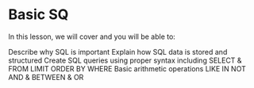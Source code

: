# Basic SQ
In this lesson, we will cover and you will be able to:

Describe why SQL is important
Explain how SQL data is stored and structured
Create SQL queries using proper syntax including
SELECT & FROM
LIMIT
ORDER BY
WHERE
Basic arithmetic operations
LIKE
IN
NOT
AND & BETWEEN & OR
